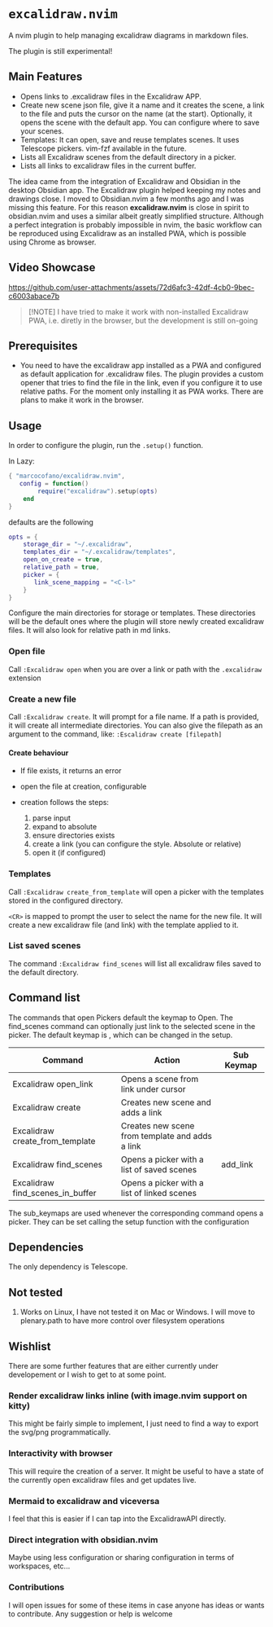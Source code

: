 # `excalidraw.nvim`

A nvim plugin to help managing excalidraw diagrams in markdown files.

The plugin is still experimental!

## Main Features

- Opens links to .excalidraw files in the Excalidraw APP.
- Create new scene json file, give it a name and it creates the scene, a link
  to the file and puts the cursor on the name (at the start). Optionally, it opens the scene with the default app. You
  can configure where to save your scenes.
- Templates: It can open, save and reuse templates scenes. It uses Telescope pickers. vim-fzf available in the future.
- Lists all Excalidraw scenes from the default directory in a picker.
- Lists all links to excalidraw files in the current buffer.

The idea came from the integration of Excalidraw and Obsidian in the desktop Obsidian app. The Excalidraw plugin helped
keeping my notes and drawings close. I moved to Obsidian.nvim a few months ago and I was missing this feature. For this
reason **excalidraw.nvim** is close in spirit to obsidian.nvim and uses a similar albeit greatly simplified structure.
Although a perfect integration is probably impossible in nvim, the basic workflow can be reproduced using Excalidraw as
an installed PWA, which is possible using Chrome as browser.

## Video Showcase

https://github.com/user-attachments/assets/72d6afc3-42df-4cb0-9bec-c6003abace7b

> [!NOTE] I have tried to make it work with non-installed Excalidraw PWA, i.e. diretly in the browser, but the
> development is still on-going

## Prerequisites

- You need to have the excalidraw app installed as a PWA and configured as default application for .excalidraw files.
  The plugin provides a custom opener that tries to find the file in the link, even if you configure it to use relative
  paths. For the moment only installing it as PWA works. There are plans to make it work in the browser.


## Usage

In order to configure the plugin, run the `.setup()` function.

In Lazy:

```lua
{ "marcocofano/excalidraw.nvim",
   config = function()
        require("excalidraw").setup(opts)
    end
}
```

defaults are the following

```lua
opts = {
    storage_dir = "~/.excalidraw",
    templates_dir = "~/.excalidraw/templates",
    open_on_create = true,
    relative_path = true,
    picker = {
       link_scene_mapping = "<C-l>"
    }
}
```

Configure the main directories for storage or templates. These directories will be the default ones where the plugin
will store newly created excalidraw files. It will also look for relative path in md links.

### Open file

Call `:Excalidraw open` when you are over a link or path with the `.excalidraw` extension

### Create a new file

Call `:Excalidraw create`. It will prompt for a file name. If a path is provided, it will create all intermediate
directories. You can also give the filepath as an argument to the command, like: `:Escalidraw create [filepath]`

#### Create behaviour

- If file exists, it returns an error
- open the file at creation, configurable
- creation follows the steps:

  1. parse input
  2. expand to absolute
  3. ensure directories exists
  4. create a link (you can configure the style. Absolute or relative)
  5. open it (if configured)

### Templates

Call `:Excalidraw create_from_template` will open a picker with the templates stored in the configured directory.

`<CR>` is mapped to prompt the user to select the name for the new file. It will create a new excalidraw file (and link)
with the template applied to it.

### List saved scenes

The command `:Excalidraw find_scenes` will list all excalidraw files saved to the default directory.

## Command list

The commands that open Pickers default the <CR> keymap to Open. The find_scenes command can optionally just link to the
selected scene in the picker. The default keymap is <C-l>, which can be changed in the setup.

| Command                          | Action                                          | Sub Keymap |
| -------------------------------- | ----------------------------------------------- | ---------- |
| Excalidraw open_link             | Opens a scene from link under cursor            |            |
| Excalidraw create                | Creates new scene and adds a link               |            |
| Excalidraw create_from_template  | Creates new scene from template and adds a link |            |
| Excalidraw find_scenes           | Opens a picker with a list of saved scenes      | add_link   |
| Excalidraw find_scenes_in_buffer | Opens a picker with a list of linked scenes     |            |

The sub_keymaps are used whenever the corresponding command opens a picker. They can be set calling the setup function
with the configuration

## Dependencies

The only dependency is Telescope.

## Not tested

1. Works on Linux, I have not tested it on Mac or Windows. I will move to plenary.path to have more control over
   filesystem operations

## Wishlist

There are some further features that are either currently under developement or I wish to get to at some point.

### Render excalidraw links inline (with image.nvim support on kitty)

This might be fairly simple to implement, I just need to find a way to export the svg/png programmatically.

### Interactivity with browser

This will require the creation of a server. It might be useful to have a state of the currently open excalidraw files
and get updates live.

### Mermaid to excalidraw and viceversa

I feel that this is easier if I can tap into the ExcalidrawAPI directly.

### Direct integration with obsidian.nvim

Maybe using less configuration or sharing configuration in terms of workspaces, etc...

### Contributions

I will open issues for some of these items in case anyone has ideas or wants to contribute. Any suggestion or help is
welcome
